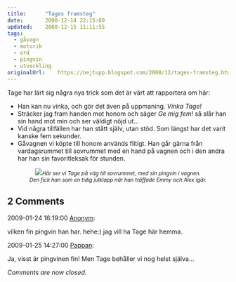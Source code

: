 ```yaml
---
title:		"Tages framsteg"
date:		2008-12-14 22:15:00
updated:	2008-12-15 11:11:55
tags: 
  - gåvagn
  - motorik
  - ord
  - pingvin
  - utveckling	
originalUrl:	https://nejtupp.blogspot.com/2008/12/tages-framsteg.html
---
```


Tage har lärt sig några nya trick som det är värt att rapportera om här:<br><ul><li>Han kan nu vinka, och gör det även på uppmaning. <span style="font-style: italic;">Vinka Tage!</span></li><li>Sträcker jag fram handen mot honom och säger <span style="font-style: italic;">Ge mig fem!</span> så slår han sin hand mot min och ser väldigt nöjd ut...</li><li>Vid några tillfällen har han stått själv, utan stöd. Som längst har det varit kanske fem sekunder.</li><li>Gåvagnen vi köpte till honom används flitigt. Han går gärna från vardagsrummet till sovrummet med en hand på vagnen och i den andra har han sin favoritleksak för stunden.</li></ul><div style="text-align: center;"><img src="../../../../img/_MG_9719_1024pix.jpg"><span style="font-size:85%;"><span style="font-style: italic;">Här ser vi Tage på väg till sovrummet, med</span></span><span style="font-size:85%;"><span style="font-style: italic;"> sin pingvin i vagnen.<br>Den fick han som en tidig julklapp när han träffade Emmy och Alex igår.</span></span><br></div>

<div class="comments">
	<div class="comments-header"><h2>2 Comments</h2></div>
	<div class="comments-body">
			<div class="comment" id="comment-9141955332354515343">
				<p class="comment-header">
					<date datetime="2009-01-24T16:19:00.000+01:00">2009-01-24 16:19:00</date> 
					<a href="undefined" rel="nofollow">Anonym</a>:
				</p>
				<div class="comment-content"><p>vilken fin pingvin han har. hehe:)  jag vill ha Tage här hemma.</p></div>
				<div class="comment-footer"></div>
			</div>
			<div class="comment" id="comment-5094080287941015578">
				<p class="comment-header">
					<date datetime="2009-01-25T14:27:00.000+01:00">2009-01-25 14:27:00</date> 
					<a href="https://www.blogger.com/profile/02900993942775660627" rel="nofollow">Pappan</a>:
				</p>
				<div class="comment-content"><p>Ja, visst är pingvinen fin! Men Tage behåller vi nog helst själva...</p></div>
				<div class="comment-footer"></div>
			</div></div>
	<p class="comments-footer"><em>Comments are now closed.</em></p>
</div>